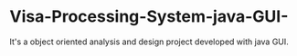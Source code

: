 # Visa-Processing-System-java-GUI-
It's a object oriented analysis and design project developed with java GUI.
